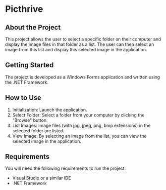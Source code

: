 # Picthrive

## About the Project

This project allows the user to select a specific folder on their computer and display the image files in that folder as a list. The user can then select an image from this list and display this selected image in the application.

## Getting Started

The project is developed as a Windows Forms application and written using the .NET Framework.

## How to Use

1. Initialization: Launch the application.
2. Select Folder: Select a folder from your computer by clicking the "Browse" button.
3. List Images: Image files (with jpg, jpeg, png, bmp extensions) in the selected folder are listed.
4. View Image: By selecting an image from the list, you can view the selected image in the application.

## Requirements

You will need the following requirements to run the project:

- Visual Studio or a similar IDE
- .NET Framework
